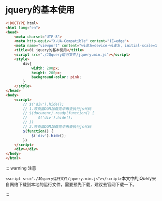 # jquery的基本使用

```html
<!DOCTYPE html>
<html lang="en">
<head>
    <meta charset="UTF-8">
    <meta http-equiv="X-UA-Compatible" content="IE=edge">
    <meta name="viewport" content="width=device-width, initial-scale=1.0">
    <title>01 jquery的基本使用</title>
    <script src="./JQquery运行文件/jquery.min.js"></script>
    <style>
        div{
            width: 200px;
            height: 200px;
            background-color: pink;
        }
    </style>
</head>
<body>
    <script>
        // $('div').hide();
        // 1.等页面DOM加载完毕再去执行js代码
        // $(document).ready(function() {
        //     $('div').hide();
        // })
        // 2.等页面DOM加载完毕再去执行js代码
        $(function() {
            $('div').hide();
        })
    </script>
    <div></div>
</body>
</html>
```

::: warning 注意

`<script src="./JQquery运行文件/jquery.min.js"></script>`本文中的jQuery来自网络下载到本地的运行文件，需要预先下载，建议去官网下载一下。

:::
